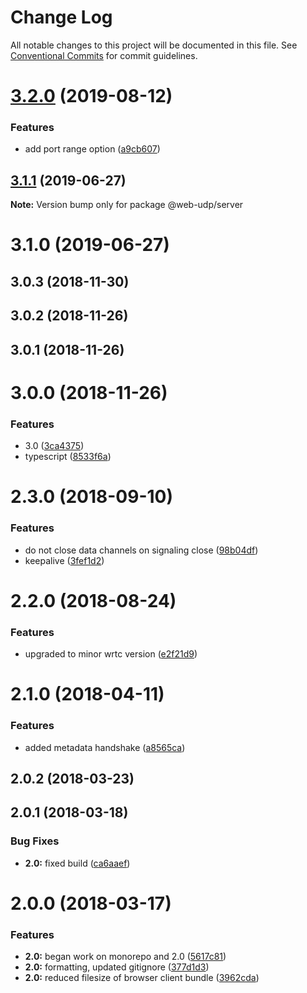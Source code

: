 # Change Log

All notable changes to this project will be documented in this file.
See [Conventional Commits](https://conventionalcommits.org) for commit guidelines.

# [3.2.0](https://github.com/osofour/web-udp/compare/@web-udp/server@3.1.1...@web-udp/server@3.2.0) (2019-08-12)


### Features

* add port range option ([a9cb607](https://github.com/osofour/web-udp/commit/a9cb607))





## [3.1.1](https://github.com/osofour/web-udp/compare/@web-udp/server@3.1.0...@web-udp/server@3.1.1) (2019-06-27)

**Note:** Version bump only for package @web-udp/server





# 3.1.0 (2019-06-27)



## 3.0.3 (2018-11-30)



## 3.0.2 (2018-11-26)



## 3.0.1 (2018-11-26)



# 3.0.0 (2018-11-26)


### Features

* 3.0 ([3ca4375](https://github.com/osofour/web-udp/commit/3ca4375))
* typescript ([8533f6a](https://github.com/osofour/web-udp/commit/8533f6a))



# 2.3.0 (2018-09-10)


### Features

* do not close data channels on signaling close ([98b04df](https://github.com/osofour/web-udp/commit/98b04df))
* keepalive ([3fef1d2](https://github.com/osofour/web-udp/commit/3fef1d2))



# 2.2.0 (2018-08-24)


### Features

* upgraded to minor wrtc version ([e2f21d9](https://github.com/osofour/web-udp/commit/e2f21d9))



# 2.1.0 (2018-04-11)


### Features

* added metadata handshake ([a8565ca](https://github.com/osofour/web-udp/commit/a8565ca))



## 2.0.2 (2018-03-23)



## 2.0.1 (2018-03-18)


### Bug Fixes

* **2.0:** fixed build ([ca6aaef](https://github.com/osofour/web-udp/commit/ca6aaef))



# 2.0.0 (2018-03-17)


### Features

* **2.0:** began work on monorepo and 2.0 ([5617c81](https://github.com/osofour/web-udp/commit/5617c81))
* **2.0:** formatting, updated gitignore ([377d1d3](https://github.com/osofour/web-udp/commit/377d1d3))
* **2.0:** reduced filesize of browser client bundle ([3962cda](https://github.com/osofour/web-udp/commit/3962cda))
